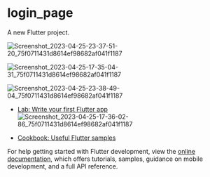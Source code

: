 # login_page

A new Flutter project.


![Screenshot_2023-04-25-23-37-51-20_75f0711431d8614ef98682af041f1187](https://user-images.githubusercontent.com/89205025/234364833-a7454528-597b-444a-9dac-1b67669561c7.jpg)

![Screenshot_2023-04-25-17-35-04-31_75f0711431d8614ef98682af041f1187](https://user-images.githubusercontent.com/89205025/234364952-f67ef02a-70b0-4736-b354-f733539c92ba.jpg)

![Screenshot_2023-04-25-23-38-49-04_75f0711431d8614ef98682af041f1187](https://user-images.githubusercontent.com/89205025/234365034-622102b0-12c7-47f7-b507-97aea83b435e.jpg)


- [Lab: Write your first Flutter app](https://docs.flutter.dev/get-started/codelab)![Screenshot_2023-04-25-17-36-02-86_75f0711431d8614ef98682af041f1187](https://user-images.githubusercontent.com/89205025/234365103-e1bc7197-6a45-4db1-8c7d-22c560849ec2.jpg)

- [Cookbook: Useful Flutter samples](https://docs.flutter.dev/cookbook)

For help getting started with Flutter development, view the
[online documentation](https://docs.flutter.dev/), which offers tutorials,
samples, guidance on mobile development, and a full API reference.
